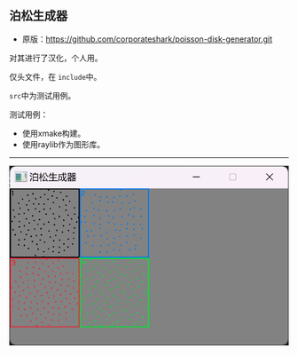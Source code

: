 ## 泊松生成器

- 原版：https://github.com/corporateshark/poisson-disk-generator.git

对其进行了汉化，个人用。

仅头文件，在 `include`中。

`src`中为测试用例。

测试用例：

- 使用xmake构建。
- 使用raylib作为图形库。

---

![test](/test.png)
